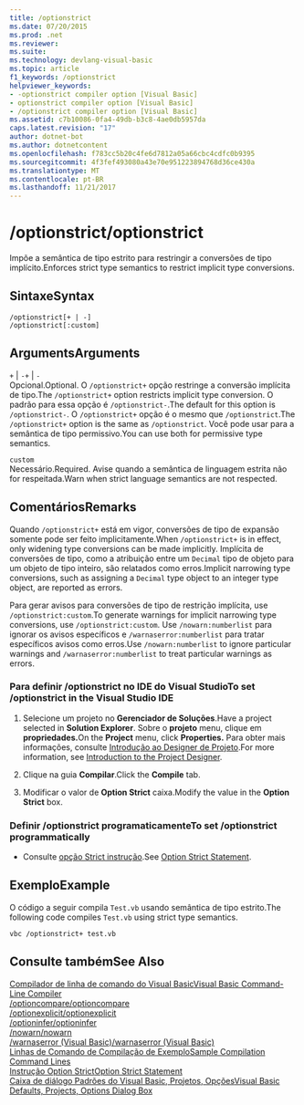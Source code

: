 ```yaml
---
title: /optionstrict
ms.date: 07/20/2015
ms.prod: .net
ms.reviewer: 
ms.suite: 
ms.technology: devlang-visual-basic
ms.topic: article
f1_keywords: /optionstrict
helpviewer_keywords:
- -optionstrict compiler option [Visual Basic]
- optionstrict compiler option [Visual Basic]
- /optionstrict compiler option [Visual Basic]
ms.assetid: c7b10086-0fa4-49db-b3c8-4ae0db5957da
caps.latest.revision: "17"
author: dotnet-bot
ms.author: dotnetcontent
ms.openlocfilehash: f783cc5b20c4fe6d7812a05a66cbc4cdfc0b9395
ms.sourcegitcommit: 4f3fef493080a43e70e951223894768d36ce430a
ms.translationtype: MT
ms.contentlocale: pt-BR
ms.lasthandoff: 11/21/2017
---
```

# <a name="optionstrict"></a><span data-ttu-id="b82a8-102">/optionstrict</span><span class="sxs-lookup"><span data-stu-id="b82a8-102">/optionstrict</span></span>
<span data-ttu-id="b82a8-103">Impõe a semântica de tipo estrito para restringir a conversões de tipo implícito.</span><span class="sxs-lookup"><span data-stu-id="b82a8-103">Enforces strict type semantics to restrict implicit type conversions.</span></span>  
  
## <a name="syntax"></a><span data-ttu-id="b82a8-104">Sintaxe</span><span class="sxs-lookup"><span data-stu-id="b82a8-104">Syntax</span></span>  
  
```  
/optionstrict[+ | -]  
/optionstrict[:custom]  
```  
  
## <a name="arguments"></a><span data-ttu-id="b82a8-105">Arguments</span><span class="sxs-lookup"><span data-stu-id="b82a8-105">Arguments</span></span>  
 <span data-ttu-id="b82a8-106">`+` &#124; `-`</span><span class="sxs-lookup"><span data-stu-id="b82a8-106">`+` &#124; `-`</span></span>  
 <span data-ttu-id="b82a8-107">Opcional.</span><span class="sxs-lookup"><span data-stu-id="b82a8-107">Optional.</span></span> <span data-ttu-id="b82a8-108">O `/optionstrict+` opção restringe a conversão implícita de tipo.</span><span class="sxs-lookup"><span data-stu-id="b82a8-108">The `/optionstrict+` option restricts implicit type conversion.</span></span> <span data-ttu-id="b82a8-109">O padrão para essa opção é `/optionstrict-`.</span><span class="sxs-lookup"><span data-stu-id="b82a8-109">The default for this option is `/optionstrict-`.</span></span> <span data-ttu-id="b82a8-110">O `/optionstrict+` opção é o mesmo que `/optionstrict`.</span><span class="sxs-lookup"><span data-stu-id="b82a8-110">The `/optionstrict+` option is the same as `/optionstrict`.</span></span> <span data-ttu-id="b82a8-111">Você pode usar para a semântica de tipo permissivo.</span><span class="sxs-lookup"><span data-stu-id="b82a8-111">You can use both for permissive type semantics.</span></span>  
  
 `custom`  
 <span data-ttu-id="b82a8-112">Necessário.</span><span class="sxs-lookup"><span data-stu-id="b82a8-112">Required.</span></span> <span data-ttu-id="b82a8-113">Avise quando a semântica de linguagem estrita não for respeitada.</span><span class="sxs-lookup"><span data-stu-id="b82a8-113">Warn when strict language semantics are not respected.</span></span>  
  
## <a name="remarks"></a><span data-ttu-id="b82a8-114">Comentários</span><span class="sxs-lookup"><span data-stu-id="b82a8-114">Remarks</span></span>  
 <span data-ttu-id="b82a8-115">Quando `/optionstrict+` está em vigor, conversões de tipo de expansão somente pode ser feito implicitamente.</span><span class="sxs-lookup"><span data-stu-id="b82a8-115">When `/optionstrict+` is in effect, only widening type conversions can be made implicitly.</span></span> <span data-ttu-id="b82a8-116">Implícita de conversões de tipo, como a atribuição entre um `Decimal` tipo de objeto para um objeto de tipo inteiro, são relatados como erros.</span><span class="sxs-lookup"><span data-stu-id="b82a8-116">Implicit narrowing type conversions, such as assigning a `Decimal` type object to an integer type object, are reported as errors.</span></span>  
  
 <span data-ttu-id="b82a8-117">Para gerar avisos para conversões de tipo de restrição implícita, use `/optionstrict:custom`.</span><span class="sxs-lookup"><span data-stu-id="b82a8-117">To generate warnings for implicit narrowing type conversions, use `/optionstrict:custom`.</span></span> <span data-ttu-id="b82a8-118">Use `/nowarn:numberlist` para ignorar os avisos específicos e `/warnaserror:numberlist` para tratar específicos avisos como erros.</span><span class="sxs-lookup"><span data-stu-id="b82a8-118">Use `/nowarn:numberlist` to ignore particular warnings and `/warnaserror:numberlist` to treat particular warnings as errors.</span></span>  
  
### <a name="to-set-optionstrict-in-the-visual-studio-ide"></a><span data-ttu-id="b82a8-119">Para definir /optionstrict no IDE do Visual Studio</span><span class="sxs-lookup"><span data-stu-id="b82a8-119">To set /optionstrict in the Visual Studio IDE</span></span>  
  
1.  <span data-ttu-id="b82a8-120">Selecione um projeto no **Gerenciador de Soluções**.</span><span class="sxs-lookup"><span data-stu-id="b82a8-120">Have a project selected in **Solution Explorer**.</span></span> <span data-ttu-id="b82a8-121">Sobre o **projeto** menu, clique em **propriedades.**</span><span class="sxs-lookup"><span data-stu-id="b82a8-121">On the **Project** menu, click **Properties.**</span></span> <span data-ttu-id="b82a8-122">Para obter mais informações, consulte [Introdução ao Designer de Projeto](http://msdn.microsoft.com/en-us/898dd854-c98d-430c-ba1b-a913ce3c73d7).</span><span class="sxs-lookup"><span data-stu-id="b82a8-122">For more information, see [Introduction to the Project Designer](http://msdn.microsoft.com/en-us/898dd854-c98d-430c-ba1b-a913ce3c73d7).</span></span>  
  
2.  <span data-ttu-id="b82a8-123">Clique na guia **Compilar**.</span><span class="sxs-lookup"><span data-stu-id="b82a8-123">Click the **Compile** tab.</span></span>  
  
3.  <span data-ttu-id="b82a8-124">Modificar o valor de **Option Strict** caixa.</span><span class="sxs-lookup"><span data-stu-id="b82a8-124">Modify the value in the **Option Strict** box.</span></span>  
  
### <a name="to-set-optionstrict-programmatically"></a><span data-ttu-id="b82a8-125">Definir /optionstrict programaticamente</span><span class="sxs-lookup"><span data-stu-id="b82a8-125">To set /optionstrict programmatically</span></span>  
  
-   <span data-ttu-id="b82a8-126">Consulte [opção Strict instrução](../../../visual-basic/language-reference/statements/option-strict-statement.md).</span><span class="sxs-lookup"><span data-stu-id="b82a8-126">See [Option Strict Statement](../../../visual-basic/language-reference/statements/option-strict-statement.md).</span></span>  
  
## <a name="example"></a><span data-ttu-id="b82a8-127">Exemplo</span><span class="sxs-lookup"><span data-stu-id="b82a8-127">Example</span></span>  
 <span data-ttu-id="b82a8-128">O código a seguir compila `Test.vb` usando semântica de tipo estrito.</span><span class="sxs-lookup"><span data-stu-id="b82a8-128">The following code compiles `Test.vb` using strict type semantics.</span></span>  
  
```  
vbc /optionstrict+ test.vb  
```  
  
## <a name="see-also"></a><span data-ttu-id="b82a8-129">Consulte também</span><span class="sxs-lookup"><span data-stu-id="b82a8-129">See Also</span></span>  
 [<span data-ttu-id="b82a8-130">Compilador de linha de comando do Visual Basic</span><span class="sxs-lookup"><span data-stu-id="b82a8-130">Visual Basic Command-Line Compiler</span></span>](../../../visual-basic/reference/command-line-compiler/index.md)  
 [<span data-ttu-id="b82a8-131">/optioncompare</span><span class="sxs-lookup"><span data-stu-id="b82a8-131">/optioncompare</span></span>](../../../visual-basic/reference/command-line-compiler/optioncompare.md)  
 [<span data-ttu-id="b82a8-132">/optionexplicit</span><span class="sxs-lookup"><span data-stu-id="b82a8-132">/optionexplicit</span></span>](../../../visual-basic/reference/command-line-compiler/optionexplicit.md)  
 [<span data-ttu-id="b82a8-133">/optioninfer</span><span class="sxs-lookup"><span data-stu-id="b82a8-133">/optioninfer</span></span>](../../../visual-basic/reference/command-line-compiler/optioninfer.md)  
 [<span data-ttu-id="b82a8-134">/nowarn</span><span class="sxs-lookup"><span data-stu-id="b82a8-134">/nowarn</span></span>](../../../visual-basic/reference/command-line-compiler/nowarn.md)  
 [<span data-ttu-id="b82a8-135">/warnaserror (Visual Basic)</span><span class="sxs-lookup"><span data-stu-id="b82a8-135">/warnaserror (Visual Basic)</span></span>](../../../visual-basic/reference/command-line-compiler/warnaserror.md)  
 [<span data-ttu-id="b82a8-136">Linhas de Comando de Compilação de Exemplo</span><span class="sxs-lookup"><span data-stu-id="b82a8-136">Sample Compilation Command Lines</span></span>](../../../visual-basic/reference/command-line-compiler/sample-compilation-command-lines.md)  
 [<span data-ttu-id="b82a8-137">Instrução Option Strict</span><span class="sxs-lookup"><span data-stu-id="b82a8-137">Option Strict Statement</span></span>](../../../visual-basic/language-reference/statements/option-strict-statement.md)  
 [<span data-ttu-id="b82a8-138">Caixa de diálogo Padrões do Visual Basic, Projetos, Opções</span><span class="sxs-lookup"><span data-stu-id="b82a8-138">Visual Basic Defaults, Projects, Options Dialog Box</span></span>](/visualstudio/ide/reference/visual-basic-defaults-projects-options-dialog-box)
